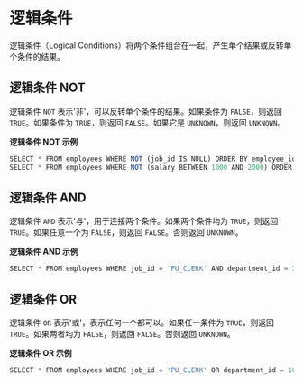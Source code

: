 逻辑条件 
=========================



逻辑条件（Logical Conditions）将两个条件组合在一起，产生单个结果或反转单个条件的结果。

逻辑条件 NOT 
--------------------

逻辑条件 `NOT` 表示'非'，可以反转单个条件的结果。如果条件为 `FALSE`，则返回 `TRUE`。如果条件为 `TRUE`，则返回 `FALSE`。如果它是 `UNKNOWN`，则返回 `UNKNOWN`。

**逻辑条件 NOT 示例** 

```javascript
SELECT * FROM employees WHERE NOT (job_id IS NULL) ORDER BY employee_id;
SELECT * FROM employees WHERE NOT (salary BETWEEN 1000 AND 2000) ORDER BY employee_id;
```



逻辑条件 AND 
--------------------

逻辑条件 `AND` 表示'与'，用于连接两个条件。如果两个条件均为 `TRUE`，则返回 `TRUE`。如果任意一个为 `FALSE`，则返回 `FALSE`。否则返回 `UNKNOWN`。

**逻辑条件 AND 示例** 

```javascript
SELECT * FROM employees WHERE job_id = 'PU_CLERK' AND department_id = 30 ORDER BY employee_id;
```



逻辑条件 OR 
-------------------

逻辑条件 `OR` 表示'或'，表示任何一个都可以。如果任一条件为 `TRUE`，则返回 `TRUE`。如果两者均为 `FALSE`，则返回 `FALSE`。否则返回 `UNKNOWN`。

**逻辑条件 OR 示例** 

```javascript
SELECT * FROM employees WHERE job_id = 'PU_CLERK' OR department_id = 10 ORDER BY employee_id;
```


